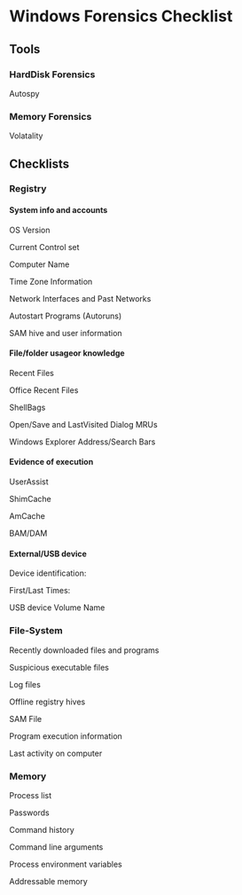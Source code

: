 # Windows Forensics Checklist

## Tools

### HardDisk Forensics

Autospy

### Memory Forensics

Volatality

## Checklists

### Registry

#### System info and accounts

OS Version

Current Control set

Computer Name

Time Zone Information

Network Interfaces and Past Networks

Autostart Programs (Autoruns)

SAM hive and user information

#### File/folder usageor knowledge

Recent Files

Office Recent Files

ShellBags

Open/Save and LastVisited Dialog MRUs

Windows Explorer Address/Search Bars

#### Evidence of execution

UserAssist

ShimCache

AmCache

BAM/DAM

#### External/USB device

Device identification:

First/Last Times:

USB device Volume Name

### File-System

Recently downloaded files and programs

Suspicious executable files

Log files 

Offline registry hives

SAM File

Program execution information

Last activity on computer

### Memory

Process list

Passwords

Command history

Command line arguments

Process environment variables

Addressable memory




















